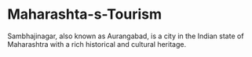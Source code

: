 # Maharashta-s-Tourism
Sambhajinagar, also known as Aurangabad, is a city in the Indian state of Maharashtra with a rich historical and cultural heritage.
